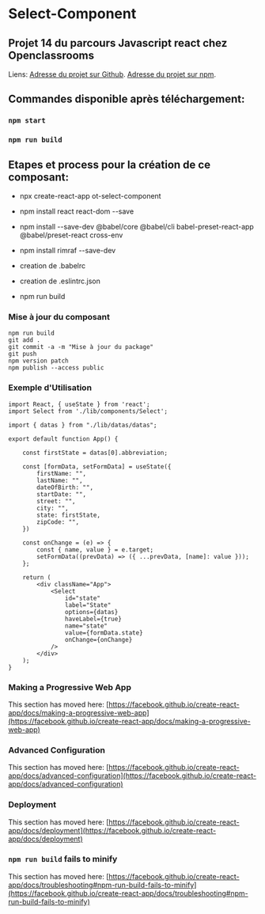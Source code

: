 # Select-Component
## Projet 14 du parcours Javascript react chez Openclassrooms

Liens:
    [Adresse du projet sur Github](https://github.com/Foxy-WhiteTrack/select-component).
    [Adresse du projet sur npm](https://www.npmjs.com/package/ot-select-component).

## Commandes disponible après téléchargement:

### `npm start`

### `npm run build`

## Etapes et process pour la création de ce composant:

- npx create-react-app ot-select-component
- npm install react react-dom --save
- npm install --save-dev @babel/core @babel/cli babel-preset-react-app @babel/preset-react cross-env
- npm install rimraf --save-dev

- creation de .babelrc
- creation de .eslintrc.json

- npm run build

### Mise à jour du composant
```
npm run build
git add .
git commit -a -m "Mise à jour du package"
git push
npm version patch 
npm publish --access public
```

### Exemple d'Utilisation

```
import React, { useState } from 'react';
import Select from './lib/components/Select';

import { datas } from "./lib/datas/datas";

export default function App() {

    const firstState = datas[0].abbreviation;

    const [formData, setFormData] = useState({
        firstName: "",
        lastName: "",
        dateOfBirth: "",
        startDate: "",
        street: "",
        city: "",
        state: firstState,
        zipCode: "",
    })

    const onChange = (e) => {
        const { name, value } = e.target;
        setFormData((prevData) => ({ ...prevData, [name]: value }));
    };

    return (
        <div className="App">
            <Select
                id="state"
                label="State"
                options={datas}
                haveLabel={true}
                name="state"
                value={formData.state}
                onChange={onChange}
            />
        </div>
    );
}

```

### Making a Progressive Web App

This section has moved here: [https://facebook.github.io/create-react-app/docs/making-a-progressive-web-app](https://facebook.github.io/create-react-app/docs/making-a-progressive-web-app)

### Advanced Configuration

This section has moved here: [https://facebook.github.io/create-react-app/docs/advanced-configuration](https://facebook.github.io/create-react-app/docs/advanced-configuration)

### Deployment

This section has moved here: [https://facebook.github.io/create-react-app/docs/deployment](https://facebook.github.io/create-react-app/docs/deployment)

### `npm run build` fails to minify

This section has moved here: [https://facebook.github.io/create-react-app/docs/troubleshooting#npm-run-build-fails-to-minify](https://facebook.github.io/create-react-app/docs/troubleshooting#npm-run-build-fails-to-minify)
